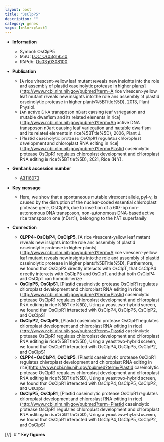 ```yaml
---
layout: post
title: "OsClpP5"
description: ""
category: genes
tags: [chloroplast]
---
```


* **Information**  
    + Symbol: OsClpP5  
    + MSU: [LOC_Os03g19510](http://rice.uga.edu/cgi-bin/ORF_infopage.cgi?orf=LOC_Os03g19510)  
    + RAPdb: [Os03g0308100](http://rapdb.dna.affrc.go.jp/viewer/gbrowse_details/irgsp1?name=Os03g0308100)  

* **Publication**  
    + [A rice virescent-yellow leaf mutant reveals new insights into the role and assembly of plastid caseinolytic protease in higher plants](http://www.ncbi.nlm.nih.gov/pubmed?term=A rice virescent-yellow leaf mutant reveals new insights into the role and assembly of plastid caseinolytic protease in higher plants%5BTitle%5D), 2013, Plant Physiol.
    + [An active DNA transposon nDart causing leaf variegation and mutable dwarfism and its related elements in rice](http://www.ncbi.nlm.nih.gov/pubmed?term=An active DNA transposon nDart causing leaf variegation and mutable dwarfism and its related elements in rice%5BTitle%5D), 2006, Plant J.
    + [Plastid caseinolytic protease OsClpR1 regulates chloroplast development and chloroplast RNA editing in rice](http://www.ncbi.nlm.nih.gov/pubmed?term=Plastid caseinolytic protease OsClpR1 regulates chloroplast development and chloroplast RNA editing in rice%5BTitle%5D), 2021, Rice (N Y).

* **Genbank accession number**  
    + [AB116073](http://www.ncbi.nlm.nih.gov/nuccore/AB116073)

* **Key message**  
    + Here, we show that a spontaneous mutable virescent allele, pyl-v, is caused by the disruption of the nuclear-coded essential chloroplast protease gene, OsClpP5, due to insertion of a 607-bp non-autonomous DNA transposon, non-autonomous DNA-based active rice transposon one (nDart1), belonging to the hAT superfamily

* **Connection**  
    + __CLPP4~OsClpP4__, __OsClpP5__, [A rice virescent-yellow leaf mutant reveals new insights into the role and assembly of plastid caseinolytic protease in higher plants](http://www.ncbi.nlm.nih.gov/pubmed?term=A rice virescent-yellow leaf mutant reveals new insights into the role and assembly of plastid caseinolytic protease in higher plants%5BTitle%5D), Furthermore, we found that OsClpP3 directly interacts with OsClpT, that OsClpP4 directly interacts with OsClpP5 and OsClpT, and that both OsClpP4 and OsClpT can homodimerize
    + __OsClpP5__, __OsClpS1__, [Plastid caseinolytic protease OsClpR1 regulates chloroplast development and chloroplast RNA editing in rice](http://www.ncbi.nlm.nih.gov/pubmed?term=Plastid caseinolytic protease OsClpR1 regulates chloroplast development and chloroplast RNA editing in rice%5BTitle%5D),  Using a yeast two-hybrid screen, we found that OsClpR1 interacted with OsClpP4, OsClpP5, OsClpP2, and OsClpS1
    + __OsClpP2__, __OsClpP5__, [Plastid caseinolytic protease OsClpR1 regulates chloroplast development and chloroplast RNA editing in rice](http://www.ncbi.nlm.nih.gov/pubmed?term=Plastid caseinolytic protease OsClpR1 regulates chloroplast development and chloroplast RNA editing in rice%5BTitle%5D),  Using a yeast two-hybrid screen, we found that OsClpR1 interacted with OsClpP4, OsClpP5, OsClpP2, and OsClpS1
    + __CLPP4~OsClpP4__, __OsClpP5__, [Plastid caseinolytic protease OsClpR1 regulates chloroplast development and chloroplast RNA editing in rice](http://www.ncbi.nlm.nih.gov/pubmed?term=Plastid caseinolytic protease OsClpR1 regulates chloroplast development and chloroplast RNA editing in rice%5BTitle%5D),  Using a yeast two-hybrid screen, we found that OsClpR1 interacted with OsClpP4, OsClpP5, OsClpP2, and OsClpS1
    + __OsClpP5__, __OsClpR1__, [Plastid caseinolytic protease OsClpR1 regulates chloroplast development and chloroplast RNA editing in rice](http://www.ncbi.nlm.nih.gov/pubmed?term=Plastid caseinolytic protease OsClpR1 regulates chloroplast development and chloroplast RNA editing in rice%5BTitle%5D),  Using a yeast two-hybrid screen, we found that OsClpR1 interacted with OsClpP4, OsClpP5, OsClpP2, and OsClpS1

[//]: # * **Key figures**  


